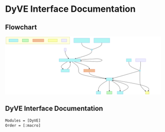 # DyVE Interface Documentation

## Flowchart
![](../../src/macros_overview/macros.svg)

## DyVE Interface Documentation
```@autodocs
Modules = [DyVE]
Order = [:macro]
```